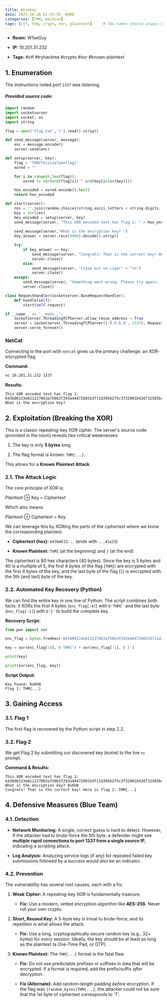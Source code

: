 ```yaml
---
title: WiseGuy
date: 2025-10-26 01:37:55 -8000
categories: [THM, machine]
tags: [ctf, thm, crypt, xor, plaintext]     # TAG names should always be lowercase
---
```


- **Room:** W1seGuy
    
- **IP:** 10.201.31.232
    
- **Tags:** #ctf #tryhackme #crypto #xor #known-plaintext
    

## 1. Enumeration

The instructions noted port `1337` was listening.

##### Provided source code:
```python
import random
import socketserver 
import socket, os
import string

flag = open('flag.txt','r').read().strip()

def send_message(server, message):
    enc = message.encode()
    server.send(enc)

def setup(server, key):
    flag = 'THM{thisisafakeflag}' 
    xored = ""

    for i in range(0,len(flag)):
        xored += chr(ord(flag[i]) ^ ord(key[i%len(key)]))

    hex_encoded = xored.encode().hex()
    return hex_encoded

def start(server):
    res = ''.join(random.choices(string.ascii_letters + string.digits, k=5))
    key = str(res)
    hex_encoded = setup(server, key)
    send_message(server, "This XOR encoded text has flag 1: " + hex_encoded + "\n")
    
    send_message(server,"What is the encryption key? ")
    key_answer = server.recv(4096).decode().strip()

    try:
        if key_answer == key:
            send_message(server, "Congrats! That is the correct key! Here is flag 2: " + flag + "\n")
            server.close()
        else:
            send_message(server, 'Close but no cigar' + "\n")
            server.close()
    except:
        send_message(server, "Something went wrong. Please try again. :)\n")
        server.close()

class RequestHandler(socketserver.BaseRequestHandler):
    def handle(self):
        start(self.request)

if __name__ == '__main__':
    socketserver.ThreadingTCPServer.allow_reuse_address = True
    server = socketserver.ThreadingTCPServer(('0.0.0.0', 1337), RequestHandler)
    server.serve_forever()
```
### NetCat

Connecting to the port with `netcat` gives us the primary challenge: an XOR-encrypted flag.

**Command:**

```bash
nc 10.201.31.232 1337
```

**Results:**

```
This XOR encoded text has flag 1: 643b06133e011227063a750b3f293a444728032d711d395b2f5c3f32001b420732583b420b041a33
What is the encryption key?
```

## 2. Exploitation (Breaking the XOR)

This is a classic repeating-key XOR cipher. The server's source code (provided in the room) reveals two critical weaknesses:

1. The key is only **5 bytes** long.
    
2. The flag format is known: `THM{...}`.
    

This allows for a **Known Plaintext Attack**.

### 2.1. The Attack Logic

The core principle of XOR is:

Plaintext ⊕ Key = Ciphertext

Which also means:

Plaintext ⊕ Ciphertext = Key

We can leverage this by XORing the parts of the ciphertext where we know the corresponding plaintext.

- **Ciphertext (hex):** `643b0613...` (ends with `...41a33`)
    
- **Known Plaintext:** `THM{` (at the beginning) and `}` (at the end)
    

The ciphertext is 80 hex characters (40 bytes). Since the key is 5 bytes and 40 is a multiple of 5, the first 4 bytes of the flag (`THM{`) are encrypted with the first 4 bytes of the key, and the last byte of the flag (`}`) is encrypted with the 5th (and last) byte of the key.

### 2.2. Automated Key Recovery (Python)

We can find the entire key in one line of Python. The script combines both facts: it XORs the first 4 bytes (`enc_flag[:4]`) with `b'THM{'` and the last byte (`enc_flag[-1]`) with `b'}'` to build the complete key.

**Recovery Script:**

```python
from pwn import xor

enc_flag = bytes.fromhex('643b06133e011227063a750b3f293a444728032d711d395b2f5c3f32001b420732583b420b041a33')

key = xor(enc_flag[:4], b'THM{') + xor(enc_flag[-1], b'}')

print(key)

print(xor(enc_flag, key))
```

**Script Output:**

```
Key Found: 0sKhN
Flag 1: THM{...}
```

## 3. Gaining Access

### 3.1. Flag 1

The first flag is recovered by the Python script in step 2.2.

### 3.2. Flag 2

We get Flag 2 by submitting our discovered key (`0sKhN`) to the live `nc` prompt.

**Command & Results:**

```
This XOR encoded text has flag 1: 643b06133e011227063a750b3f293a444728032d711d395b2f5c3f32001b420732583b420b041a33
What is the encryption key? 0sKhN
Congrats! That is the correct key! Here is flag 2: THM{...}
```

## 4. Defensive Measures (Blue Team)

### 4.1. Detection

- **Network Monitoring:** A single, correct guess is hard to detect. However, if the attacker had to brute-force the 5th byte, a defender might see **multiple rapid connections to port 1337 from a single source IP**, indicating a scripting attack.
    
- **Log Analysis:** Analyzing service logs (if any) for repeated failed key submissions followed by a success would also be an indicator.
    

### 4.2. Prevention

The vulnerability has several root causes, each with a fix:

1. **Weak Cipher:** A repeating-key XOR is fundamentally insecure.
    
    - **Fix:** Use a modern, vetted encryption algorithm like **AES-256**. Never roll your own crypto.
        
2. **Short, Reused Key:** A 5-byte key is trivial to brute-force, and its repetition is what allows the attack.
    
    - **Fix:** Use a long, cryptographically secure random key (e.g., 32+ bytes) for _every_ session. Ideally, the key should be at least as long as the plaintext (a One-Time Pad, or OTP).
        
3. **Known Plaintext:** The `THM{...}` format is the fatal flaw.
    
    - **Fix:** Do not use predictable prefixes or suffixes in data that will be encrypted. If a format is required, add the prefix/suffix _after_ decryption.
        
    - **Fix (Alternate):** Add random-length padding _before_ encryption. If the flag was `[random_bytes]THM{...}`, the attacker could not be sure that the 1st byte of ciphertext corresponds to 'T'.
